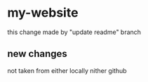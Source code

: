 # my-website



this change made by "update readme" branch

## new changes 

not taken from either locally nither github